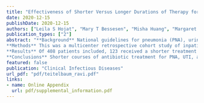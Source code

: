 ```yaml
---
title: "Effectiveness of Shorter Versus Longer Durations of Therapy for Common Inpatient Infections Associated With Bacteremia: A Multicenter, Propensity-Weighted Cohort Study"
date: 2020-12-15
publishDate: 2020-12-15
authors: ["Leila S Hojat", "Mary T Bessesen", "Misha Huang", "Margaret Reid", "Bryan C Knepper", "Matthew A Miller", "Katherine C Shihadeh", "Randolph V Fugit", "Timothy C Jenkins"]
publication_types: ["2"]
abstract: "**Background** National guidelines for pneumonia (PNA), urinary tract infection (UTI), and acute bacterial skin and skin structure infection (ABSSSI) do not address treatment duration for infections associated with bacteremia. We evaluated clinical outcomes of patients receiving shorter (5-9 days) versus longer (10-15 days) duration of antibiotics. 
**Methods** This was a multicenter retrospective cohort study of inpatients with uncomplicated PNA, UTI, or ABSSSI and associated bacteremia. The primary outcome was clinical failure, a composite of rehospitalization, reinitiation of antibiotics, or all-cause mortality within 30 days of antibiotic completion. Secondary outcomes included individual components of the primary outcome, Clostridioides difficile infection, and antibiotic-related adverse effects necessitating change in therapy. A propensity score-weighted logistic regression model was used to mitigate potential bias associated with nonrandom assignment of treatment duration. 
**Results** Of 408 patients included, 123 received a shorter treatment duration (median 8 days) and 285 received a longer duration (median 13 days). In the propensity-weighted analysis, the probability of the primary outcome was 13.5% in the shorter group and 11.1% in the longer group (average treatment effect, 2.4%; odds ratio [OR], 1.25; 95% confidence interval [CI], .65-2.40; P = .505). However, shorter courses were associated with higher probability of restarting antibiotics (OR, 1.62; 95% CI, 1.01-2.61; P = .046) and C. difficile infection (OR, 4.01; 95% CI, 2.21-7.59; P < .0001).
**Conclusions** Shorter courses of antibiotic treatment for PNA, UTI, and ABSSSI with bacteremia were not associated with increased overall risk of clinical failure; however, prospective studies are needed to further evaluate the effectiveness of shorter treatment durations."
featured: false 
publication: "Clinical Infectious Diseases"
url_pdf: "pdf/teitelbaum_ravi.pdf"
links: 
- name: Online Appendix
  url: pdf/supplemental_information.pdf
---
```

